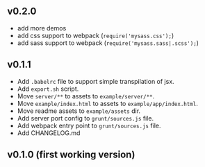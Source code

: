 ## v0.2.0

* add more demos
* add css support to webpack (`require('mysass.css');`)
* add sass support to webpack (`require('mysass.sass|.scss');`)

## v0.1.1

* Add `.babelrc` file to support simple transpilation of jsx.
* Add `export.sh` script.
* Move `server/**` to assets to `example/server/**`.
* Move `example/index.html` to assets to `example/app/index.html`.
* Move readme assets to `example/assets` dir.
* Add server port config to `grunt/sources.js` file.
* Add webpack entry point to `grunt/sources.js` file.
* Add CHANGELOG.md

## v0.1.0 (first working version)
